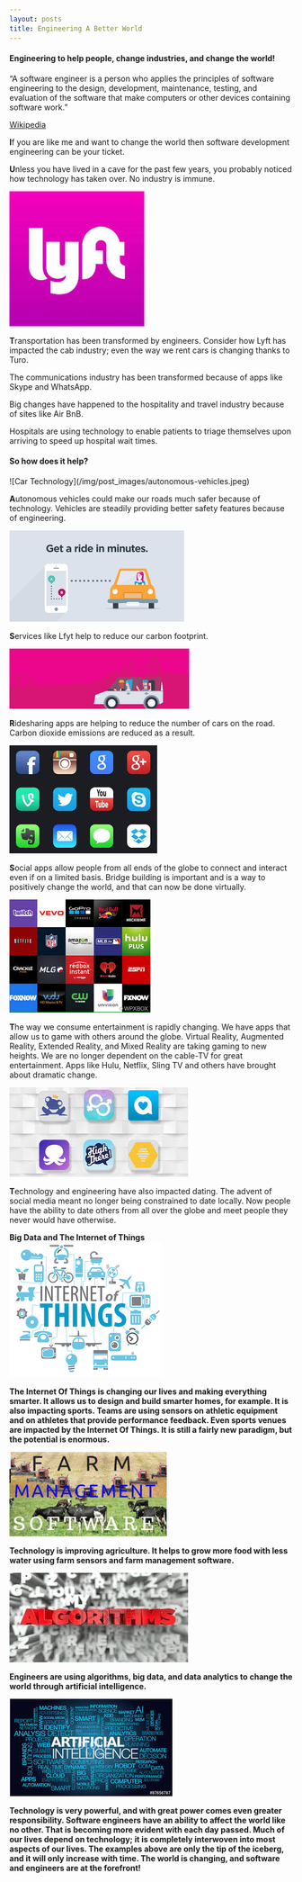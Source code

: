 ```yaml
---
layout: posts
title: Engineering A Better World
---
```

<h4>Engineering to help people, change industries, and change the world!</h4>

<p class="center">“A software engineer is a person who applies the principles of software engineering to the design, development, maintenance, testing, and evaluation of the software that make computers or other devices containing software work.”</p>

<span class="center">[Wikipedia](https://en.wikipedia.org/wiki/Software_engineer)</span>


<b><span class="special-text">I</span></b>f you are like me and want to change the world then software development engineering can be your ticket.

<b><span class="special-text">U</span></b>nless you have lived in a cave for the past few years, you probably noticed how technology has taken over. No industry is immune.

<b><span class="center">![Lyft](/img/post_images/lyft.jpeg)</span></b>

<b><span class="special-text">T</span></b>ransportation has been transformed by engineers. Consider how Lyft has impacted the cab industry; even the way we rent cars is changing thanks to Turo. 

The communications industry has been transformed because of apps like Skype and WhatsApp.

Big changes have happened to the hospitality and travel industry because of sites like Air BnB.

 Hospitals are using technology to enable patients to triage themselves upon arriving to speed up hospital wait times. 

<h4 class="center">So how does it help?</h4>
<span class="center">![Car Technology](/img/post_images/autonomous-vehicles.jpeg)</span>

<b><span class="special-text">A</span></b>utonomous vehicles could make our roads much safer because of technology.  Vehicles are steadily providing better safety features because of engineering.

<span class="center">![Ride Services](/img/post_images/get-a-ride-in-minutes.jpeg) </span>

<b><span class="special-text">S</span></b>ervices like Lfyt help to reduce our carbon footprint.

<span class="center">![Ride Sharing](/img/post_images/rideShare.png)</span>

<b><span class="special-text">R</span></b>idesharing apps are helping to reduce the number of cars on the road. Carbon dioxide emissions are reduced as a result. 

<span class="center">![Social Media Apps](/img/post_images/social-apps.jpeg)</span>

<b><span class="special-text">S</span></b>ocial apps allow people from all ends of the globe to connect and interact even if on a limited basis. Bridge building is important and is a way to positively change the world, and that can now be done virtually.  




<span class="center">![Entertainment Apps](/img/post_images/entertainment-apps.jpeg) </span>

<b><span class="special-text">T</span></b>he way we consume entertainment is rapidly changing. We have apps that allow us to game with others around the globe. Virtual Reality, Augmented Reality, Extended Reality, and Mixed Reality are taking gaming to new heights. We are no longer dependent on the cable-TV for great entertainment. Apps like Hulu, Netflix, Sling TV and others have brought about dramatic change. 

<span class="center">![Dating Apps](/img/post_images/dating-app.jpeg)</span>

<b><span class="special-text">T</span></b>echnology and engineering have also impacted dating. The advent of social media meant no longer being constrained to date locally. Now people have the ability to date others from all over the globe and meet people they never would have otherwise. 

<b><span class="center wide">Big Data and The Internet of Things</span>
<span class="center">![IOT](/img/post_images/iot2.png)</span>

<b><span class="special-text">T</span></b>he Internet Of Things is changing our lives and making everything smarter.  It allows us to design and build smarter homes, for example.  It is also impacting sports. Teams are using sensors on athletic equipment and on athletes that provide performance feedback. Even sports venues are impacted by the Internet Of Things. It is still a fairly new paradigm, but the potential is enormous. 

<span class="center">![Farm Management](/img/post_images/fms-image.jpeg)</span>

<b><span class="special-text">T</span></b>echnology is improving agriculture. It helps to grow more food with less water using farm sensors and farm management software. 

<span class="center">![Algorithms Image](/img/post_images/algorithm-image.jpeg)</span>

<b><span class="special-text">E</span></b>ngineers are using algorithms, big data, and data analytics to change the world through artificial intelligence.

<span class="center">![AI Image](/img/post_images/ai.jpeg)</span>

<b><span class="special-text">T</span></b>echnology is very powerful, and with great power comes even greater responsibility. Software engineers have an ability to affect the world like no other. That is becoming more evident with each day passed. Much of our lives depend on technology; it is completely interwoven into most aspects of our lives. The examples above are only the tip of the iceberg, and it will only increase with time. The world is changing, and software and engineers are at the forefront!
